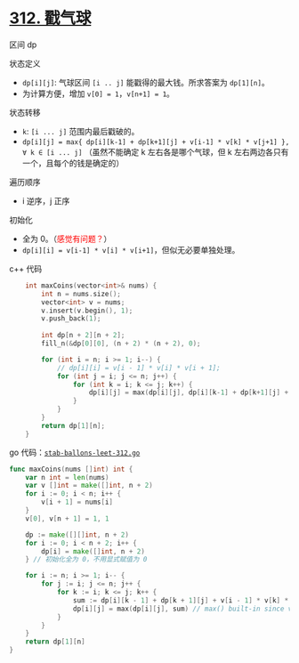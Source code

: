# [312. 戳气球](https://leetcode.cn/problems/burst-balloons/)

区间 dp

状态定义
- `dp[i][j]`: 气球区间 `[i .. j]` 能戳得的最大钱。所求答案为 `dp[1][n]`。
- 为计算方便，增加 `v[0] = 1`，`v[n+1] = 1`。

状态转移
- `k`: `[i ... j]` 范围内最后戳破的。
- `dp[i][j] = max{ dp[i][k-1] + dp[k+1][j] + v[i-1] * v[k] * v[j+1] }, ∀ k ∈ [i ... j]` （虽然不能确定 k 左右各是哪个气球，但 k 左右两边各只有一个，且每个的钱是确定的）

遍历顺序
- i 逆序，j 正序

初始化
- 全为 0。（<font color="red">感觉有问题？</font>）
- `dp[i][i] = v[i-1] * v[i] * v[i+1]`，但似无必要单独处理。

c++ 代码

```cpp
    int maxCoins(vector<int>& nums) {
        int n = nums.size();
        vector<int> v = nums;
        v.insert(v.begin(), 1);
        v.push_back(1);
        
        int dp[n + 2][n + 2];
        fill_n(&dp[0][0], (n + 2) * (n + 2), 0);

        for (int i = n; i >= 1; i--) {
            // dp[i][i] = v[i - 1] * v[i] * v[i + 1];
            for (int j = i; j <= n; j++) {
                for (int k = i; k <= j; k++) {
                    dp[i][j] = max(dp[i][j], dp[i][k-1] + dp[k+1][j] + v[i-1] * v[k] * v[j+1]); 
                }
            }
        }
        return dp[1][n];
    }
```

go 代码：[`stab-ballons-leet-312.go`](code/stab-ballons-leet-312.go)

```go
func maxCoins(nums []int) int {
    var n int = len(nums)
    var v []int = make([]int, n + 2)
    for i := 0; i < n; i++ {
        v[i + 1] = nums[i]
    }
    v[0], v[n + 1] = 1, 1

    dp := make([][]int, n + 2)
    for i := 0; i < n + 2; i++ {
        dp[i] = make([]int, n + 2)
    } // 初始化全为 0，不用显式赋值为 0

    for i := n; i >= 1; i-- {
        for j := i; j <= n; j++ {
            for k := i; k <= j; k++ {
                sum := dp[i][k - 1] + dp[k + 1][j] + v[i - 1] * v[k] * v[j + 1]
                dp[i][j] = max(dp[i][j], sum) // max() built-in since v1.21 (2023.08.08)
            }
        }
    }
    return dp[1][n]
}
```
